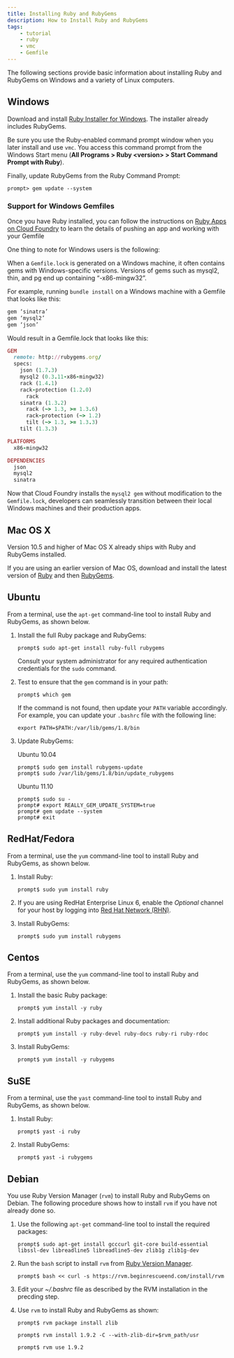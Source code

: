 ```yaml
---
title: Installing Ruby and RubyGems
description: How to Install Ruby and RubyGems
tags:
    - tutorial
    - ruby
    - vmc
    - Gemfile
---
```


The following sections provide basic information about installing Ruby and RubyGems on Windows and a variety of Linux computers.

## Windows
Download and install [Ruby Installer for Windows](http://www.rubyinstaller.org/ "ruby installer for windows"). The installer already includes RubyGems.

Be sure you use the Ruby-enabled command prompt window when you later install and use `vmc`.   You access this command prompt from the Windows Start menu (**All Programs > Ruby \<version\> > Start Command Prompt with Ruby**).

Finally, update RubyGems from the Ruby Command Prompt:

    prompt> gem update --system

### Support for Windows Gemfiles

Once you have Ruby installed, you can follow the instructions on [Ruby Apps on Cloud Foundry](ruby-cf.html) to learn the details of pushing an app and working with your Gemfile

One thing to note for Windows users is the following:

When a `Gemfile.lock` is generated on a Windows machine, it often contains gems with Windows-specific versions.
Versions of gems such as mysql2, thin, and pg end up containing “-x86-mingw32”.

For example, running `bundle install` on a Windows machine with a Gemfile that looks like this:

``` ruby
gem ‘sinatra’
gem ‘mysql2’
gem ‘json’
```

Would result in a Gemfile.lock that looks like this:

``` ruby
GEM
  remote: http://rubygems.org/
  specs:
    json (1.7.3)
    mysql2 (0.3.11-x86-mingw32)
    rack (1.4.1)
    rack-protection (1.2.0)
      rack
    sinatra (1.3.2)
      rack (~> 1.3, >= 1.3.6)
      rack-protection (~> 1.2)
      tilt (~> 1.3, >= 1.3.3)
    tilt (1.3.3)

PLATFORMS
  x86-mingw32

DEPENDENCIES
  json
  mysql2
  sinatra

```

Now that Cloud Foundry installs the `mysql2 gem` without modification to the `Gemfile.lock`,
developers can seamlessly transition between their local Windows machines and their production apps.

## Mac OS X
Version 10.5 and higher of Mac OS X already ships with Ruby and RubyGems installed.

If you are using an earlier version of Mac OS, download and install the latest version of [Ruby](http://www.ruby-lang.org/en/downloads/ "ruby source code") and then [RubyGems](http://rubygems.org/pages/download).

## Ubuntu

From a terminal, use the `apt-get` command-line tool to install Ruby and RubyGems, as shown below.

1. Install the full Ruby package and RubyGems:

    `prompt$ sudo apt-get install ruby-full rubygems`

    Consult your system administrator for any required authentication credentials for the `sudo` command.

2.  Test to ensure that the `gem` command is in your path:

    `prompt$ which gem`

    If the command is not found, then update your `PATH` variable accordingly.  For example, you can update your `.bashrc` file with the following line:

    `export PATH=$PATH:/var/lib/gems/1.8/bin`

3.	Update RubyGems:

    Ubuntu 10.04

        prompt$ sudo gem install rubygems-update
        prompt$ sudo /var/lib/gems/1.8/bin/update_rubygems

    Ubuntu 11.10

        prompt$ sudo su -
        prompt# export REALLY_GEM_UPDATE_SYSTEM=true
        prompt# gem update --system
        prompt# exit

## RedHat/Fedora

From a terminal, use the `yum` command-line tool to install Ruby and RubyGems, as shown below.

1. Install Ruby:

    `prompt$ sudo yum install ruby`

2.  If you are using RedHat Enterprise Linux 6, enable the *Optional* channel for your host by logging into [Red Hat Network (RHN)](https://rhn.redhat.com/).

3. Install RubyGems:

    `prompt$ sudo yum install rubygems`

## Centos
From a terminal, use the `yum` command-line tool to install Ruby and RubyGems, as shown below.

1. Install the basic Ruby package:

    `prompt$ yum install -y ruby`

2. Install additional Ruby packages and documentation:

    `prompt$ yum install -y ruby-devel ruby-docs ruby-ri ruby-rdoc`

3. Install RubyGems:

    `prompt$ yum install -y rubygems`

## SuSE

From a terminal, use the `yast` command-line tool to install Ruby and RubyGems, as shown below.

1. Install Ruby:

    `prompt$ yast -i ruby`

2. Install RubyGems:

    `prompt$ yast -i rubygems`

## Debian

You use Ruby Version Manager (`rvm`) to install Ruby and RubyGems on Debian.  The following procedure shows how to install `rvm` if you have not already done so.

1.  Use the following `apt-get` command-line tool to install the required packages:

    `prompt$ sudo apt-get install gcccurl git-core build-essential libssl-dev libreadline5 libreadline5-dev zlib1g zlib1g-dev`

2.  Run the `bash` script to install `rvm` from [Ruby Version Manager](https://rvm.beginrescueend.com/install/rvm).

    `prompt$ bash << curl -s https://rvm.beginrescueend.com/install/rvm`

3.  Edit your *~/.bashrc* file as described by the RVM installation in the precding step.

4. Use `rvm` to install Ruby and RubyGems as shown:

    `prompt$ rvm package install zlib`

    `prompt$ rvm install 1.9.2 -C --with-zlib-dir=$rvm_path/usr`

    `prompt$ rvm use 1.9.2`
